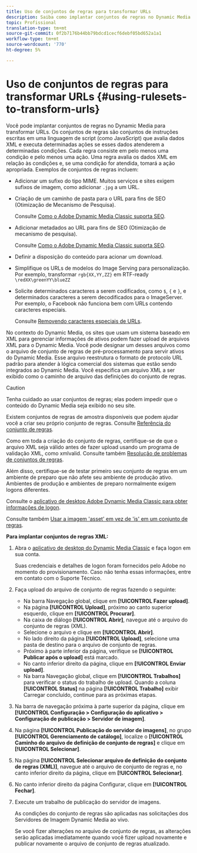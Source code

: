 ```yaml
---
title: Uso de conjuntos de regras para transformar URLs
description: Saiba como implantar conjuntos de regras no Dynamic Media para transformar URLs. Os conjuntos de regras são conjuntos de instruções escritas em uma linguagem de script (como JavaScript) que avalia dados XML e executa determinadas ações se esses dados atenderem a determinadas condições.
topic: Profissional
translation-type: tm+mt
source-git-commit: 0f2b7176b44bb79bdcd1cecf6debf05bd652a1a1
workflow-type: tm+mt
source-wordcount: '770'
ht-degree: 5%

---
```



# Uso de conjuntos de regras para transformar URLs {#using-rulesets-to-transform-urls}

Você pode implantar conjuntos de regras no Dynamic Media para transformar URLs. Os conjuntos de regras são conjuntos de instruções escritas em uma linguagem de script (como JavaScript) que avalia dados XML e executa determinadas ações se esses dados atenderem a determinadas condições. Cada regra consiste em pelo menos uma condição e pelo menos uma ação. Uma regra avalia os dados XML em relação às condições e, se uma condição for atendida, tomará a ação apropriada. Exemplos de conjuntos de regras incluem:

* Adicionar um sufixo do tipo MIME. Muitos serviços e sites exigem sufixos de imagem, como adicionar `.jpg` a um URL.
* Criação de um caminho de pasta para o URL para fins de SEO (Otimização de Mecanismo de Pesquisa).

   Consulte [Como o Adobe Dynamic Media Classic suporta SEO](/help/assets/dynamic-media/assets/s7_seo.pdf).

* Adicionar metadados ao URL para fins de SEO (Otimização de mecanismo de pesquisa).

   Consulte [Como o Adobe Dynamic Media Classic suporta SEO](/help/assets/dynamic-media/assets/s7_seo.pdf).

* Definir a disposição do conteúdo para acionar um download.
* Simplifique os URLs de modelos do Image Serving para personalização. Por exemplo, transformar `rgb{XX,YY,ZZ}` em RTF-ready `\redXX\greenYY\blueZZ`

* Solicite determinados caracteres a serem codificados, como `$`, `{` e `}`, e determinados caracteres a serem decodificados para o ImageServer. Por exemplo, o Facebook não funciona bem com URLs contendo caracteres especiais.

   Consulte [Removendo caracteres especiais de URLs](https://helpx.adobe.com/experience-manager/scene7/kb/base/scene7-rulesets/remove-special-characters-urls.html).

No contexto do Dynamic Media, os sites que usam um sistema baseado em XML para gerenciar informações de ativos podem fazer upload de arquivos XML para o Dynamic Media. Você pode designar um desses arquivos como o arquivo de conjunto de regras de pré-processamento para servir ativos do Dynamic Media. Esse arquivo reestrutura o formato de protocolo URL padrão para atender à lógica comercial dos sistemas que estão sendo integrados ao Dynamic Media. Você especifica um arquivo XML a ser exibido como o caminho de arquivo das definições do conjunto de regras.

>[!CAUTION]
>
>Tenha cuidado ao usar conjuntos de regras; elas podem impedir que o conteúdo do Dynamic Media seja exibido no seu site.

Existem conjuntos de regras de amostra disponíveis que podem ajudar você a criar seu próprio conjunto de regras.
Consulte [Referência do conjunto de regras](https://experienceleague.adobe.com/docs/dynamic-media-developer-resources/image-serving-api/image-serving-api/rule-set-reference/c-rule-set-reference.html).

Como em toda a criação do conjunto de regras, certifique-se de que o arquivo XML seja válido antes de fazer upload usando um programa de validação XML, como xmlvalid.
Consulte também [Resolução de problemas de conjuntos de regras](https://helpx.adobe.com/experience-manager/scene7/kb/base/scene7-rulesets/scene7-ruleset-troubleshooting.html).

Além disso, certifique-se de testar primeiro seu conjunto de regras em um ambiente de preparo que não afete seu ambiente de produção ativo.
Ambientes de produção e ambientes de preparo normalmente exigem logons diferentes.

Consulte o [aplicativo de desktop Adobe Dynamic Media Classic para obter informações de logon](https://experienceleague.adobe.com/docs/dynamic-media-classic/using/getting-started/signing-out.html#sign-in-dmc-app).

<!-- OBSOLETE CONTENT * **NA staging environment** login page: [https://s7sps1-staging.scene7.com/IpsWeb/](https://s7sps1-staging.scene7.com/IpsWeb/)
* **EMEA staging environment** login page: [https://s7sps3-staging.scene7.com/IpsWeb/](https://s7sps3-staging.scene7.com/IpsWeb/)
* **JAPAC staging environment** login page: [https://s7sps5-staging.scene7.com/IpsWeb/](https://s7sps5-staging.scene7.com/IpsWeb/) -->

Consulte também [Usar a imagem &#39;asset&#39; em vez de &#39;is&#39; em um conjunto de regras](https://helpx.adobe.com/experience-manager/scene7/kb/base/scene7-rulesets/ruleset-asset-instead-image.html).

**Para implantar conjuntos de regras XML:**

1. Abra o [aplicativo de desktop do Dynamic Media Classic](https://experienceleague.adobe.com/docs/dynamic-media-classic/using/getting-started/signing-out.html#getting-started) e faça logon em sua conta.

   Suas credenciais e detalhes de logon foram fornecidos pelo Adobe no momento do provisionamento. Caso não tenha essas informações, entre em contato com o Suporte Técnico.

1. Faça upload do arquivo de conjunto de regras fazendo o seguinte:

   * Na barra Navegação global, clique em **[!UICONTROL Fazer upload]**.
   * Na página **[!UICONTROL Upload]**, próximo ao canto superior esquerdo, clique em **[!UICONTROL Procurar]**.
   * Na caixa de diálogo **[!UICONTROL Abrir]**, navegue até o arquivo do conjunto de regras (XML).
   * Selecione o arquivo e clique em **[!UICONTROL Abrir]**.
   * No lado direito da página **[!UICONTROL Upload]**, selecione uma pasta de destino para o arquivo de conjunto de regras.
   * Próximo à parte inferior da página, verifique se **[!UICONTROL Publicar após o upload]** está marcado.
   * No canto inferior direito da página, clique em **[!UICONTROL Enviar upload]**.
   * Na barra Navegação global, clique em **[!UICONTROL Trabalhos]** para verificar o status do trabalho de upload. Quando a coluna **[!UICONTROL Status]** na página **[!UICONTROL Trabalho]** exibir Carregar concluído, continue para as próximas etapas.

1. Na barra de navegação próxima à parte superior da página, clique em **[!UICONTROL Configuração > Configuração do aplicativo > Configuração de publicação > Servidor de imagem]**.
1. Na página **[!UICONTROL Publicação do servidor de imagens]**, no grupo **[!UICONTROL Gerenciamento de catálogo]**, localize o **[!UICONTROL Caminho do arquivo de definição de conjunto de regras]** e clique em **[!UICONTROL Selecionar]**.
1. Na página **[!UICONTROL Selecionar arquivo de definição do conjunto de regras (XML)]**, navegue até o arquivo de conjunto de regras e, no canto inferior direito da página, clique em **[!UICONTROL Selecionar]**.
1. No canto inferior direito da página Configurar, clique em **[!UICONTROL Fechar]**.
1. Execute um trabalho de publicação do servidor de imagens.

   As condições do conjunto de regras são aplicadas nas solicitações dos Servidores de Imagem Dynamic Media ao vivo.

   Se você fizer alterações no arquivo de conjunto de regras, as alterações serão aplicadas imediatamente quando você fizer upload novamente e publicar novamente o arquivo de conjunto de regras atualizado.

